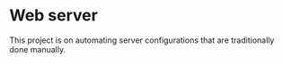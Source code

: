 # Web server

This project is on automating server configurations that are traditionally done manually.
